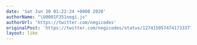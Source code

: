 ```yaml
---
date: 'Sat Jun 20 01:22:24 +0000 2020'
authorName: "\U0001F351negi.js"
authorUrl: 'https://twitter.com/negicodes'
originalPost: 'https://twitter.com/negicodes/status/1274150574741733377'
layout: like
---
```

